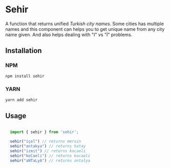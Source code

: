 # Sehir

A function that returns unified *Turkish city names*. Some cities has multiple names and this component can helps you to get unique name from any city name given. And also helps dealing with "I" vs "İ" problems.

## Installation

### NPM

```sh
npm install sehir
```

### YARN

```sh
yarn add sehir
```

## Usage

```js

  import { sehir } from 'sehir';

  sehir("içel") // returns mersin
  sehir("antakya") // returns hatay
  sehir("izmit") // returns kocaeli
  sehir("koCaeli") // returns kocaeli
  sehir("aNTaLyA") // returns antalya


```
